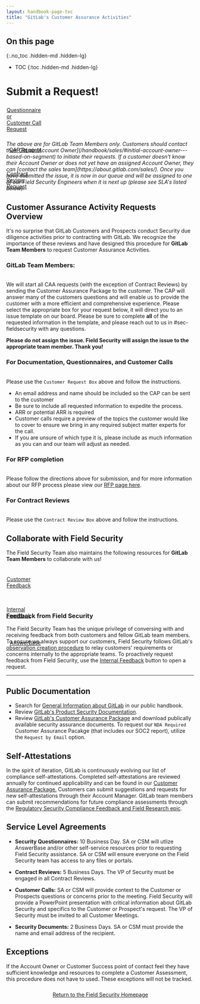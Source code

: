 ```yaml
---
layout: handbook-page-toc
title: "GitLab's Customer Assurance Activities"
---
```

<link rel="stylesheet" type="text/css" href="/stylesheets/biztech.css" />

## On this page
{:.no_toc .hidden-md .hidden-lg}

- TOC
{:toc .hidden-md .hidden-lg}

# Submit a Request!

<div class="flex-row" markdown="0" style="height:80px">
       <a href="https://gitlab.com/gitlab-com/gl-security/security-assurance/field-security-team/customer-assurance-activities/caa-servicedesk/-/issues/new?issuable_template=main_template" class="btn btn-purple-inv" style="width:20%;height:100%;margin:1px;display:flex;justify-content:center;align-items:center;">Questionnaire or<br /> Customer Call Request</a>
       <a href="https://gitlab.com/gitlab-com/gl-security/security-assurance/field-security-team/customer-assurance-activities/caa-servicedesk/-/issues/new?issuable_template=cap_request_template" class="btn btn-purple-inv" style="width:20%;height:100%;margin:1px;display:flex;justify-content:center;align-items:center;">CAP Request</a>
       <a href="https://gitlab.com/gitlab-com/gl-security/security-assurance/field-security-team/customer-assurance-activities/caa-servicedesk/-/issues/new?issuable_template=Contract%20Review%20CAA" class="btn btn-purple-inv" style="width:20%;height:100%;margin:1px;display:flex;justify-content:center;align-items:center;">Contract Review Request</a>
    
</div>   

<br>
<i>The above are for GitLab Team Members only. Customers should contact their GitLab [Account Owner](/handbook/sales/#initial-account-owner---based-on-segment) to initiate their requests. If a customer doesn't know their Account Owner or does not yet have an assigned Account Owner, they can [contact the sales team](https://about.gitlab.com/sales/). Once you have submitted the issue, it is now in our queue and will be assigned to one of our Field Security Engineers when it is next up (please see SLA's listed below). </i>
<br>

## Customer Assurance Activity Requests Overview

It's no surprise that GitLab Customers and Prospects conduct Security due diligence activities prior to contracting with GitLab. We recognize the importance of these reviews and have designed this procedure for **GitLab Team Members** to request Customer Assurance Activities. 

### **GitLab Team Members**: 
<br>We will start all CAA requests (with the exception of Contract Reviews) by sending the Customer Assurance Package to the customer. The CAP will answer many of the customers questions and will enable us to provide the customer with a more efficient and comprehensive experience. Please select the appropriate box for your request below, it will direct you to an issue template on our board. 
Please be sure to complete **all** of the requested information in the template, and please reach out to us in #sec-fieldsecurity with any questions. 

**Please do not assign the issue. Field Security will assign the issue to the appropriate team member. Thank you!**

### For Documentation, Questionnaires, and Customer Calls
<br>Please use the `Customer Request Box` above and follow the instructions. 
* An email address and name should be included so the CAP can be sent to the customer
* Be sure to include all requested information to expedite the process. 
* ARR or potential ARR is required
* Customer calls require a preview of the topics the customer would like to cover to ensure we bring in any required subject matter experts for the call. 
* If you are unsure of which type it is, please include as much information as you can and our team will adjust as needed. 

### For RFP completion
<br>Please follow the directions above for submission, and for more information about our RFP process please view our [RFP page here](https://about.gitlab.com/handbook/engineering/security/security-assurance/field-security/Field-Security-RFP.html). 

### For Contract Reviews 
<br>Please use the `Contract Review Box` above and follow the instructions.

## Collaborate with Field Security

The Field Security Team also maintains the following resources for **GitLab Team Members** to collaborate with us!
<div class="flex-row" markdown="0" style="height:80px">
       <a href="https://gitlab.com/gitlab-com/gl-security/security-assurance/field-security-team/field-security/-/issues/new?issuable_template=customer%20feedback" class="btn btn-purple-inv" style="width:20%;height:100%;margin:1px;display:flex;justify-content:center;align-items:center;">Customer Feedback</a>
       <a href="https://gitlab.com/gitlab-com/gl-security/security-assurance/field-security-team/field-security/-/issues/new?issuable_template=internal%20feedback%20request" class="btn btn-purple-inv" style="width:20%;height:100%;margin:1px;display:flex;justify-content:center;align-items:center;">Internal Feedback</a>
       <a href="/handbook/engineering/security/security-assurance/field-security/answerbase.html" class="btn btn-purple-inv" style="width:20%;height:100%;margin:1px;display:flex;justify-content:center;align-items:center;">AnswerBase</a>
</div>   
<br>

### Feedback from Field Security

The Field Security Team has the unique privilege of conversing with and receiving feedback from both customers and fellow GitLab team members. To ensure we always support our customers, Field Security follows GitLab's [observation creation procedure](https://about.gitlab.com/handbook/engineering/security/security-assurance/observation-management-procedure.html) to relay customers' requirements or concerns internally to the appropriate teams. To proactively request feedback from Field Security, use the [Internal Feedback](https://about.gitlab.com/handbook/engineering/security/security-assurance/field-security/customer-security-assessment-process.html#collaborate-with-field-security) button to open a request.

---

## Public Documentation

* Search for [General Information about GitLab](https://about.gitlab.com) in our public handbook.
* Review [GitLab's Product Security Documentation](https://docs.gitlab.com).
* Review [GitLab's Customer Assurance Package](https://about.gitlab.com/security/cap/) and download publically available security assurance documents. To request our `NDA Required` Customer Assurance Pacakge (that includes our SOC2 report), utilize the `Request by Email` option. 

## Self-Attestations

In the spirit of iteration, GitLab is continuously evolving our list of compliance self-attestations. Completed self-attestations are reviewed annually for continued applicability and can be found in our [Customer Assurance Package.](https://about.gitlab.com/security/cap/) Customers can submit suggestions and requests for new self-attestations through their Account Manager. GitLab team members can submit recommendations for future compliance assessments through the [Regulatory Security Compliance Feedback and Field Research epic](https://gitlab.com/groups/gitlab-com/gl-security/-/epics/56).

## Service Level Agreements 

- **Security Questionnaires:** 10 Business Day. SA or CSM will utlize AnswerBase and/or other self-service resources prior to requesting Field Security assistance. SA or CSM will ensure everyone on the Field Security team has access to any files or portals.

- **Contract Reviews:** 5 Business Days. The VP of Security must be engaged in all Contract Reviews. 

- **Customer Calls:** SA or CSM will provide context to the Customer or Prospects questions or concerns prior to the meeting. Field Security will provide a PowerPoint presentation with critical information about GitLab Security and specifics to the Customer or Prospect's request. The VP of Security must be invited to all Customer Meetings. 

- **Security Documents:** 2 Business Days. SA or CSM must provide the name and email address of the recipient. 

## Exceptions
If the Account Owner or Customer Success point of contact feel they have sufficient knowledge and resources to complete a Customer Assessment, this procedure does not have to used. These exceptions will not be tracked. 

<div class="flex-row" markdown="0" style="height:40px">
    <a href="https://about.gitlab.com/handbook/engineering/security/security-assurance/field-security/" class="btn btn-purple-inv" style="width:100%;height:100%;margin:1px;display:flex;justify-content:center;align-items:center;">Return to the Field Security Homepage</a>
</div> 
